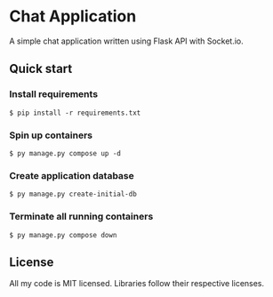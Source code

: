 # Chat Application

A simple chat application written using Flask API with Socket.io.

## Quick start

### Install requirements
```
$ pip install -r requirements.txt
```

### Spin up containers
```
$ py manage.py compose up -d
```

### Create application database
```
$ py manage.py create-initial-db
```

### Terminate all running containers
```
$ py manage.py compose down
```

## License
All my code is MIT licensed. Libraries follow their respective licenses.
